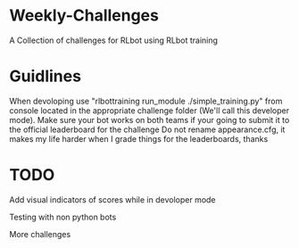 # Weekly-Challenges
 A Collection of challenges for RLbot using RLbot training

# Guidlines
 When devoloping use "rlbottraining run_module ./simple_training.py" from console located in the appropriate challenge folder (We'll call this developer mode).
 Make sure your bot works on both teams if your going to submit it to the official leaderboard for the challenge
 Do not rename appearance.cfg, it makes my life harder when I grade things for the leaderboards, thanks
 
# TODO
 Add visual indicators of scores while in devoloper mode
 
 Testing with non python bots
 
 More challenges
